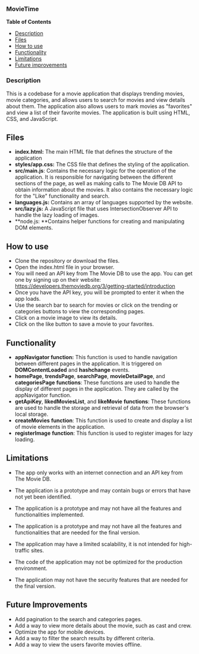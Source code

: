 ### MovieTime

**Table of Contents**

- [Description](#description)
- [Files](#files)
- [How to use](#how-to-use)
- [Functionality](#functionality)
- [Limitations](#limitations)
- [Future improvements](#future-improvements)

### Description

This is a codebase for a movie application that displays trending movies, movie categories, and allows users to search for movies and view details about them. The application also allows users to mark movies as "favorites" and view a list of their favorite movies. The application is built using HTML, CSS, and JavaScript.

## Files

- **index.html:** The main HTML file that defines the structure of the application
- **styles/app.css:** The CSS file that defines the styling of the application.
- **src/main.js**: Contains the necessary logic for the operation of the application. It is responsible for navigating between the different sections of the page, as well as making calls to The Movie DB API to obtain information about the movies. It also contains the necessary logic for the "Like" functionality and search.
- **languages.js:** Contains an array of languages supported by the website.
- **src/lazy.js:** A JavaScript file that uses IntersectionObserver API to handle the lazy loading of images.
- **node.js: **Contains helper functions for creating and manipulating DOM elements. 

## How to use

- Clone the repository or download the files.
- Open the index.html file in your browser.
- You will need an API key from The Movie DB to use the app. You can get one by signing up on their website: https://developers.themoviedb.org/3/getting-started/introduction
- Once you have the API key, you will be prompted to enter it when the app loads.
- Use the search bar to search for movies or click on the trending or categories buttons to view the corresponding pages.
- Click on a movie image to view its details.
- Click on the like button to save a movie to your favorites.

## Functionality
- **appNavigator function:** This function is used to handle navigation between different pages in the application. It is triggered on **DOMContentLoaded** and **hashchange** events.
- **homePage**, **trendsPage**, **searchPage**, **movieDetailPage**, and **categoriesPage** **functions**: These functions are used to handle the display of different pages in the application. They are called by the appNavigator function.
- **getApiKey**, **likedMoviesList**, and **likeMovie** **functions**: These functions are used to handle the storage and retrieval of data from the browser's local storage.
- **createMovies** **function**: This function is used to create and display a list of movie elements in the application.
- **registerImage** **function**: This function is used to register images for lazy loading.

## Limitations
- The app only works with an internet connection and an API key from The Movie DB.
- The application is a prototype and may contain bugs or errors that have not yet been identified.

- The application is a prototype and may not have all the features and functionalities implemented.

- The application is a prototype and may not have all the features and functionalities that are needed for the final version.

- The application may have a limited scalability, it is not intended for high-traffic sites.

- The code of the application may not be optimized for the production environment.

- The application may not have the security features that are needed for the final version.

## Future Improvements

- Add pagination to the search and categories pages.
- Add a way to view more details about the movie, such as cast and crew.
- Optimize the app for mobile devices.
- Add a way to filter the search results by different criteria.
- Add a way to view the users favorite movies offline.
